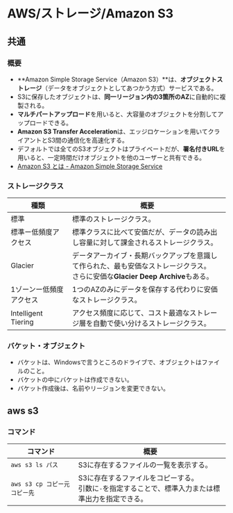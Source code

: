 # AWS/ストレージ/Amazon S3

## 共通

### 概要

- **Amazon Simple Storage Service（Amazon S3）**は、**オブジェクトストレージ**（データをオブジェクトとしてあつかう方式）サービスである。
- S3に保存したオブジェクトは、**同一リージョン内の3箇所のAZ**に自動的に複製される。
- **マルチパートアップロード**を用いると、大容量のオブジェクトを分割してアップロードできる。
- **Amazon S3 Transfer Acceleration**は、エッジロケーションを用いてクライアントとS3間の通信化を高速化する。
- デフォルトでは全てのS3オブジェクトはプライベートだが、**署名付きURL**を用いると、一定時間だけオブジェクトを他のユーザーと共有できる。
- [Amazon S3 とは - Amazon Simple Storage Service](https://docs.aws.amazon.com/ja_jp/AmazonS3/latest/userguide/Welcome.html)

### ストレージクラス

| 種類                    | 概要                                                         |
| ----------------------- | ------------------------------------------------------------ |
| 標準                    | 標準のストレージクラス。                                     |
| 標準ー低頻度アクセス    | 標準クラスに比べて安価だが、データの読み出し容量に対して課金されるストレージクラス。 |
| Glacier                 | データアーカイブ・長期バックアップを意識して作られた、最も安価なストレージクラス。<br />さらに安価な**Glacier Deep Archive**もある。 |
| 1ゾーンー低頻度アクセス | 1つのAZのみにデータを保存する代わりに安価なストレージクラス。 |
| Intelligent Tiering     | アクセス頻度に応じて、コスト最適なストレージ層を自動で使い分けるストレージクラス。 |

### バケット・オブジェクト

- バケットは、Windowsで言うところのドライブで、オブジェクトはファイルのこと。
- バケットの中にバケットは作成できない。
- バケット作成後は、名前やリージョンを変更できない。

## aws s3

### コマンド

| コマンド                      | 概要                                                         |
| ----------------------------- | ------------------------------------------------------------ |
| `aws s3 ls パス`              | S3に存在するファイルの一覧を表示する。                       |
| `aws s3 cp コピー元 コピー先` | S3に存在するファイルをコピーする。<br />引数に`-`を指定することで、標準入力または標準出力を指定できる。 |
